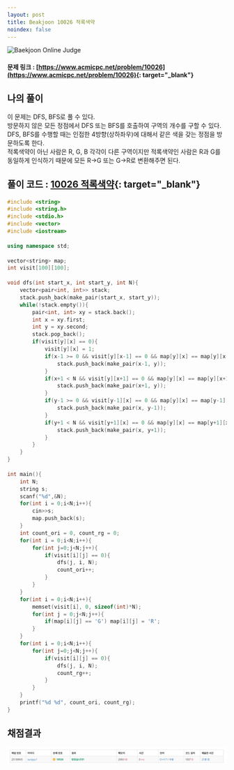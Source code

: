 ```yaml
---
layout: post
title: Beakjoon 10026 적록색약
noindex: false
---
```


![Baekjoon Online Judge](https://onlinejudgeimages.s3-ap-northeast-1.amazonaws.com/images/boj-og-1200.png)

#### 문제 링크 : [https://www.acmicpc.net/problem/10026](https://www.acmicpc.net/problem/10026){: target="_blank"}


## 나의 풀이

이 문제는 DFS, BFS로 풀 수 있다.     
방문하지 않은 모든 정점에서 DFS 또는 BFS를 호출하여 구역의 개수를 구할 수 있다.       
DFS, BFS를 수행할 때는 인접한 4방향(상하좌우)에 대해서 같은 색을 갖는 정점을 방문하도록 한다.     
적록색약이 아닌 사람은 R, G, B 각각이 다른 구역이지만 적록색약인 사람은 R과 G를 동일하게 인식하기 때문에 모든 R->G 또는 G->R로 변환해주면 된다.




## 풀이 코드 : [10026 적록색약](https://github.com/sun-pyo/algorithm/blob/main/Beakjoon/10026%EC%A0%81%EB%A1%9D%EC%83%89%EC%95%BD.cpp){: target="_blank"}

```c++
#include <string>
#include <string.h>
#include <stdio.h>
#include <vector>
#include <iostream>

using namespace std;

vector<string> map;
int visit[100][100];

void dfs(int start_x, int start_y, int N){
    vector<pair<int, int>> stack;
    stack.push_back(make_pair(start_x, start_y));
    while(!stack.empty()){
        pair<int, int> xy = stack.back();
        int x = xy.first;
        int y = xy.second;
        stack.pop_back();
        if(visit[y][x] == 0){
            visit[y][x] = 1;
            if(x-1 >= 0 && visit[y][x-1] == 0 && map[y][x] == map[y][x-1]){
                stack.push_back(make_pair(x-1, y));
            }
            if(x+1 < N && visit[y][x+1] == 0 && map[y][x] == map[y][x+1]){
                stack.push_back(make_pair(x+1, y));
            }    
            if(y-1 >= 0 && visit[y-1][x] == 0 && map[y][x] == map[y-1][x]){
                stack.push_back(make_pair(x, y-1));
            }
            if(y+1 < N && visit[y+1][x] == 0 && map[y][x] == map[y+1][x]){
                stack.push_back(make_pair(x, y+1));
            }   
        }
    }
}

int main(){
    int N;
    string s;
    scanf("%d",&N);
    for(int i = 0;i<N;i++){
        cin>>s;
        map.push_back(s);
    }
    int count_ori = 0, count_rg = 0;
    for(int i = 0;i<N;i++){
        for(int j=0;j<N;j++){
            if(visit[i][j] == 0){
                dfs(j, i, N);
                count_ori++;
            }
        }
    }
    for(int i = 0;i<N;i++){
        memset(visit[i], 0, sizeof(int)*N);
        for(int j = 0;j<N;j++){
            if(map[i][j] == 'G') map[i][j] = 'R';
        }
    }
    for(int i = 0;i<N;i++){
        for(int j=0;j<N;j++){
            if(visit[i][j] == 0){
                dfs(j, i, N);
                count_rg++;
            }
        }
    }
    printf("%d %d", count_ori, count_rg);
}
```





## 채점결과

![49993](\algorithm\img\beakjoon_10026.PNG)
